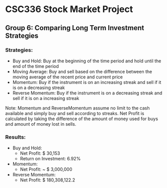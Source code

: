 # CSC336 Stock Market Project
## Group 6: Comparing Long Term Investment Strategies

### Strategies:
* Buy and Hold: Buy at the beginning of the time period and hold until the end of the time period
* Moving Average: Buy and sell based on the difference between the moving average of the recent price and current price
* Momentum: Buy if the instrument is on an increasing streak and sell if it is on a decreasing streak
* Reverse Momentum: Buy if the instrument is on a decreasing streak and sell if it is on a increasing streak

Note: Momentum and ReverseMomentum assume no limit to the cash available and simply buy and sell according to streaks. Net Profit is calculated by taking the difference of the amount of money used for buys and amount of money lost in sells.

### Results:
* Buy and Hold: 
  * Net Profit: $ 30,153
  * Return on Investment: 6.92% 
* Momentum:
  * Net Profit: ~ $ 3,000,000
* Reverse Momentum: 
  * Net Profit: $ 180,308,122.2
